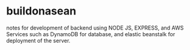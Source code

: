 # buildonasean

notes for development of backend using NODE JS, EXPRESS, and AWS Services such as DynamoDB for database, and elastic beanstalk for deployment of the server.
